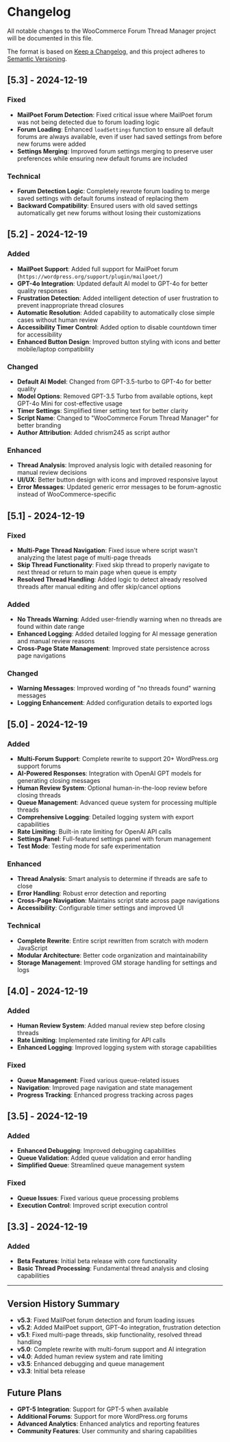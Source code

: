 # Changelog

All notable changes to the WooCommerce Forum Thread Manager project will be documented in this file.

The format is based on [Keep a Changelog](https://keepachangelog.com/en/1.0.0/),
and this project adheres to [Semantic Versioning](https://semver.org/spec/v2.0.0.html).

## [5.3] - 2024-12-19

### Fixed
- **MailPoet Forum Detection**: Fixed critical issue where MailPoet forum was not being detected due to forum loading logic
- **Forum Loading**: Enhanced `loadSettings` function to ensure all default forums are always available, even if user had saved settings from before new forums were added
- **Settings Merging**: Improved forum settings merging to preserve user preferences while ensuring new default forums are included

### Technical
- **Forum Detection Logic**: Completely rewrote forum loading to merge saved settings with default forums instead of replacing them
- **Backward Compatibility**: Ensured users with old saved settings automatically get new forums without losing their customizations

## [5.2] - 2024-12-19

### Added
- **MailPoet Support**: Added full support for MailPoet forum (`https://wordpress.org/support/plugin/mailpoet/`)
- **GPT-4o Integration**: Updated default AI model to GPT-4o for better quality responses
- **Frustration Detection**: Added intelligent detection of user frustration to prevent inappropriate thread closures
- **Automatic Resolution**: Added capability to automatically close simple cases without human review
- **Accessibility Timer Control**: Added option to disable countdown timer for accessibility
- **Enhanced Button Design**: Improved button styling with icons and better mobile/laptop compatibility

### Changed
- **Default AI Model**: Changed from GPT-3.5-turbo to GPT-4o for better quality
- **Model Options**: Removed GPT-3.5 Turbo from available options, kept GPT-4o Mini for cost-effective usage
- **Timer Settings**: Simplified timer setting text for better clarity
- **Script Name**: Changed to "WooCommerce Forum Thread Manager" for better branding
- **Author Attribution**: Added chrism245 as script author

### Enhanced
- **Thread Analysis**: Improved analysis logic with detailed reasoning for manual review decisions
- **UI/UX**: Better button design with icons and improved responsive layout
- **Error Messages**: Updated generic error messages to be forum-agnostic instead of WooCommerce-specific

## [5.1] - 2024-12-19

### Fixed
- **Multi-Page Thread Navigation**: Fixed issue where script wasn't analyzing the latest page of multi-page threads
- **Skip Thread Functionality**: Fixed skip thread to properly navigate to next thread or return to main page when queue is empty
- **Resolved Thread Handling**: Added logic to detect already resolved threads after manual editing and offer skip/cancel options

### Added
- **No Threads Warning**: Added user-friendly warning when no threads are found within date range
- **Enhanced Logging**: Added detailed logging for AI message generation and manual review reasons
- **Cross-Page State Management**: Improved state persistence across page navigations

### Changed
- **Warning Messages**: Improved wording of "no threads found" warning messages
- **Logging Enhancement**: Added configuration details to exported logs

## [5.0] - 2024-12-19

### Added
- **Multi-Forum Support**: Complete rewrite to support 20+ WordPress.org support forums
- **AI-Powered Responses**: Integration with OpenAI GPT models for generating closing messages
- **Human Review System**: Optional human-in-the-loop review before closing threads
- **Queue Management**: Advanced queue system for processing multiple threads
- **Comprehensive Logging**: Detailed logging system with export capabilities
- **Rate Limiting**: Built-in rate limiting for OpenAI API calls
- **Settings Panel**: Full-featured settings panel with forum management
- **Test Mode**: Testing mode for safe experimentation

### Enhanced
- **Thread Analysis**: Smart analysis to determine if threads are safe to close
- **Error Handling**: Robust error detection and reporting
- **Cross-Page Navigation**: Maintains script state across page navigations
- **Accessibility**: Configurable timer settings and improved UI

### Technical
- **Complete Rewrite**: Entire script rewritten from scratch with modern JavaScript
- **Modular Architecture**: Better code organization and maintainability
- **Storage Management**: Improved GM storage handling for settings and logs

## [4.0] - 2024-12-19

### Added
- **Human Review System**: Added manual review step before closing threads
- **Rate Limiting**: Implemented rate limiting for API calls
- **Enhanced Logging**: Improved logging system with storage capabilities

### Fixed
- **Queue Management**: Fixed various queue-related issues
- **Navigation**: Improved page navigation and state management
- **Progress Tracking**: Enhanced progress tracking across pages

## [3.5] - 2024-12-19

### Added
- **Enhanced Debugging**: Improved debugging capabilities
- **Queue Validation**: Added queue validation and error handling
- **Simplified Queue**: Streamlined queue management system

### Fixed
- **Queue Issues**: Fixed various queue processing problems
- **Execution Control**: Improved script execution control

## [3.3] - 2024-12-19

### Added
- **Beta Features**: Initial beta release with core functionality
- **Basic Thread Processing**: Fundamental thread analysis and closing capabilities

---

## Version History Summary

- **v5.3**: Fixed MailPoet forum detection and forum loading issues
- **v5.2**: Added MailPoet support, GPT-4o integration, frustration detection
- **v5.1**: Fixed multi-page threads, skip functionality, resolved thread handling
- **v5.0**: Complete rewrite with multi-forum support and AI integration
- **v4.0**: Added human review system and rate limiting
- **v3.5**: Enhanced debugging and queue management
- **v3.3**: Initial beta release

## Future Plans

- **GPT-5 Integration**: Support for GPT-5 when available
- **Additional Forums**: Support for more WordPress.org forums
- **Advanced Analytics**: Enhanced analytics and reporting features
- **Community Features**: User community and sharing capabilities
